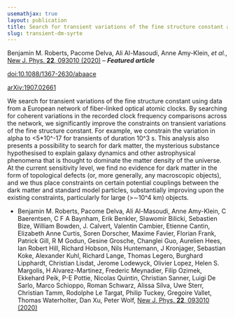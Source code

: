 ```yaml
---
usemathjax: true
layout: publication
title: Search for transient variations of the fine structure constant and dark matter using fiber-linked optical atomic clocks
slug: transient-dm-syrte
---
```


Benjamin M. Roberts, Pacome Delva, Ali Al-Masoudi, Anne Amy-Klein, _et al._, [New J. Phys. **22**, 093010 (2020)](http://dx.doi.org/10.1088/1367-2630/abaace) – _**Featured article**_

[doi:10.1088/1367-2630/abaace](http://dx.doi.org/10.1088/1367-2630/abaace)

[arXiv:1907.02661](http://arxiv.org/abs/1907.02661)

We search for transient variations of the fine structure constant using data from a European network of fiber-linked optical atomic clocks. By searching for coherent variations in the recorded clock frequency comparisons across the network, we significantly improve the constraints on transient variations of the fine structure constant. For example, we constrain the variation in alpha to <5*10^-17 for transients of duration 10^3 s. This analysis also presents a possibility to search for dark matter, the mysterious substance hypothesised to explain galaxy dynamics and other astrophysical phenomena that is thought to dominate the matter density of the universe. At the current sensitivity level, we find no evidence for dark matter in the form of topological defects (or, more generally, any macroscopic objects), and we thus place constraints on certain potential couplings between the dark matter and standard model particles, substantially improving upon the existing constraints, particularly for large (>$\sim$10^4 km) objects.

 * Benjamin M. Roberts, Pacome Delva, Ali Al-Masoudi, Anne Amy-Klein, C Baerentsen, C F A Baynham, Erik Benkler, Sŀawomir Bilicki, Sebastien Bize, William Bowden, J. Calvert, Valentin Cambier, Etienne Cantin, Elizabeth Anne Curtis, Soren Dorscher, Maxime Favier, Florian Frank, Patrick Gill, R M Godun, Gesine Grosche, Changlei Guo, Aurelien Hees, Ian Robert Hill, Richard Hobson, Nils Huntemann, J Kronjager, Sebastian Koke, Alexander Kuhl, Richard Lange, Thomas Legero, Burghard Lipphardt, Christian Lisdat, Jerome Lodewyck, Olivier Lopez, Helen S. Margolis, H Alvarez-Martinez, Frederic Meynadier, Filip Ozimek, Ekkehard Peik, P-E Pottie, Nicolas Quintin, Christian Sanner, Luigi De Sarlo, Marco Schioppo, Roman Schwarz, Alissa Silva, Uwe Sterr, Christian Tamm, Rodolphe Le Targat, Philip Tuckey, Gregoire Vallet, Thomas Waterholter, Dan Xu, Peter Wolf, [New J. Phys. **22**, 093010 (2020)](http://dx.doi.org/10.1088/1367-2630/abaace)
